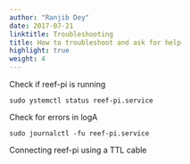 ```yaml
---
author: "Ranjib Dey"
date: 2017-07-21
linktitle: Troubleshooting
title: How to troubleshoot and ask for help
highlight: true
weight: 4
---
```


Check if reef-pi is running

```
sudo ystemctl status reef-pi.service
```

Check for errors in logA

```
sudo journalctl -fu reef-pi.service
```

Connecting reef-pi using a TTL cable
